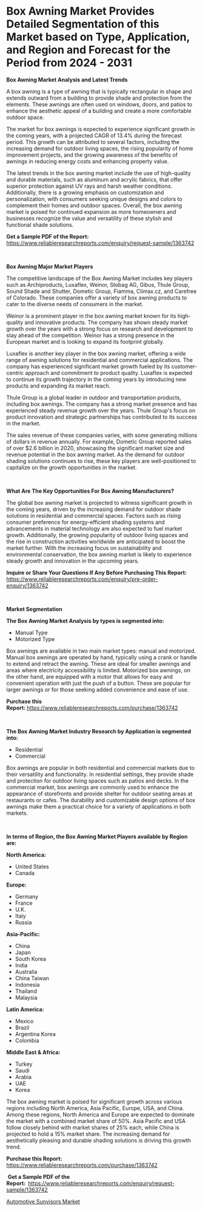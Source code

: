 <p><h1>Box Awning Market Provides Detailed Segmentation of this Market based on Type, Application, and Region and Forecast for the Period from 2024 - 2031</h1></p><p><strong>Box Awning Market Analysis and Latest Trends</strong></p>
<p><p>A box awning is a type of awning that is typically rectangular in shape and extends outward from a building to provide shade and protection from the elements. These awnings are often used on windows, doors, and patios to enhance the aesthetic appeal of a building and create a more comfortable outdoor space.</p><p>The market for box awnings is expected to experience significant growth in the coming years, with a projected CAGR of 13.4% during the forecast period. This growth can be attributed to several factors, including the increasing demand for outdoor living spaces, the rising popularity of home improvement projects, and the growing awareness of the benefits of awnings in reducing energy costs and enhancing property value.</p><p>The latest trends in the box awning market include the use of high-quality and durable materials, such as aluminum and acrylic fabrics, that offer superior protection against UV rays and harsh weather conditions. Additionally, there is a growing emphasis on customization and personalization, with consumers seeking unique designs and colors to complement their homes and outdoor spaces. Overall, the box awning market is poised for continued expansion as more homeowners and businesses recognize the value and versatility of these stylish and functional shade solutions.</p></p>
<p><strong>Get a Sample PDF of the Report:&nbsp;</strong> <a href="https://www.reliableresearchreports.com/enquiry/request-sample/1363742">https://www.reliableresearchreports.com/enquiry/request-sample/1363742</a></p>
<p>&nbsp;</p>
<p><strong>Box Awning Major Market Players</strong></p>
<p><p>The competitive landscape of the Box Awning Market includes key players such as Archiproducts, Luxaflex, Weinor, Stobag AG, Gibus, Thule Group, Sound Shade and Shutter, Dometic Group, Fiamma, Climax.cz, and Carefree of Colorado. These companies offer a variety of box awning products to cater to the diverse needs of consumers in the market.</p><p>Weinor is a prominent player in the box awning market known for its high-quality and innovative products. The company has shown steady market growth over the years with a strong focus on research and development to stay ahead of the competition. Weinor has a strong presence in the European market and is looking to expand its footprint globally.</p><p>Luxaflex is another key player in the box awning market, offering a wide range of awning solutions for residential and commercial applications. The company has experienced significant market growth fueled by its customer-centric approach and commitment to product quality. Luxaflex is expected to continue its growth trajectory in the coming years by introducing new products and expanding its market reach.</p><p>Thule Group is a global leader in outdoor and transportation products, including box awnings. The company has a strong market presence and has experienced steady revenue growth over the years. Thule Group's focus on product innovation and strategic partnerships has contributed to its success in the market.</p><p>The sales revenue of these companies varies, with some generating millions of dollars in revenue annually. For example, Dometic Group reported sales of over $2.6 billion in 2020, showcasing the significant market size and revenue potential in the box awning market. As the demand for outdoor shading solutions continues to rise, these key players are well-positioned to capitalize on the growth opportunities in the market.</p></p>
<p>&nbsp;</p>
<p><strong>What Are The Key Opportunities For Box Awning Manufacturers?</strong></p>
<p><p>The global box awning market is projected to witness significant growth in the coming years, driven by the increasing demand for outdoor shade solutions in residential and commercial spaces. Factors such as rising consumer preference for energy-efficient shading systems and advancements in material technology are also expected to fuel market growth. Additionally, the growing popularity of outdoor living spaces and the rise in construction activities worldwide are anticipated to boost the market further. With the increasing focus on sustainability and environmental conservation, the box awning market is likely to experience steady growth and innovation in the upcoming years.</p></p>
<p><strong>Inquire or Share Your Questions If Any Before Purchasing This Report:</strong> <a href="https://www.reliableresearchreports.com/enquiry/pre-order-enquiry/1363742">https://www.reliableresearchreports.com/enquiry/pre-order-enquiry/1363742</a></p>
<p>&nbsp;</p>
<p><strong>Market Segmentation</strong></p>
<p><strong>The Box Awning Market Analysis by types is segmented into:</strong></p>
<p><ul><li>Manual Type</li><li>Motorized Type</li></ul></p>
<p><p>Box awnings are available in two main market types: manual and motorized. Manual box awnings are operated by hand, typically using a crank or handle to extend and retract the awning. These are ideal for smaller awnings and areas where electricity accessibility is limited. Motorized box awnings, on the other hand, are equipped with a motor that allows for easy and convenient operation with just the push of a button. These are popular for larger awnings or for those seeking added convenience and ease of use.</p></p>
<p><strong>Purchase this Report:&nbsp;</strong><a href="https://www.reliableresearchreports.com/purchase/1363742">https://www.reliableresearchreports.com/purchase/1363742</a></p>
<p>&nbsp;</p>
<p><strong>The Box Awning Market Industry Research by Application is segmented into:</strong></p>
<p><ul><li>Residential</li><li>Commercial</li></ul></p>
<p><p>Box awnings are popular in both residential and commercial markets due to their versatility and functionality. In residential settings, they provide shade and protection for outdoor living spaces such as patios and decks. In the commercial market, box awnings are commonly used to enhance the appearance of storefronts and provide shelter for outdoor seating areas at restaurants or cafes. The durability and customizable design options of box awnings make them a practical choice for a variety of applications in both markets.</p></p>
<p>&nbsp;</p>
<p><strong>In terms of Region, the Box Awning Market Players available by Region are:</strong></p>
<p>
    <p> <strong> North America: </strong>
        <ul>
            <li>United States</li>
            <li>Canada</li>
        </ul>
        </p> 
    <p> <strong> Europe: </strong>
        <ul>
            <li>Germany</li>
            <li>France</li>
            <li>U.K.</li>
            <li>Italy</li>
            <li>Russia</li>
        </ul>
        </p> 
    <p> <strong> Asia-Pacific: </strong>
        <ul>
            <li>China</li>
            <li>Japan</li>
            <li>South Korea</li>
            <li>India</li>
            <li>Australia</li>
            <li>China Taiwan</li>
            <li>Indonesia</li>
            <li>Thailand</li>
            <li>Malaysia</li>
        </ul>
        </p> 
    <p> <strong> Latin America: </strong>
        <ul>
            <li>Mexico</li>
            <li>Brazil</li>
            <li>Argentina Korea</li>
            <li>Colombia</li>
        </ul>
        </p> 
    <p> <strong> Middle East & Africa: </strong>
        <ul>
            <li>Turkey</li>
            <li>Saudi</li>
            <li>Arabia</li>
            <li>UAE</li>
            <li>Korea</li>
        </ul>
    </p>
    </p>
<p><p>The box awning market is poised for significant growth across various regions including North America, Asia Pacific, Europe, USA, and China. Among these regions, North America and Europe are expected to dominate the market with a combined market share of 50%. Asia Pacific and USA follow closely behind with market shares of 25% each, while China is projected to hold a 15% market share. The increasing demand for aesthetically pleasing and durable shading solutions is driving this growth trend.</p></p>
<p><strong>Purchase this Report: </strong><a href="https://www.reliableresearchreports.com/purchase/1363742">https://www.reliableresearchreports.com/purchase/1363742</a></p>
<p>&nbsp;<strong>Get a Sample PDF of the Report:&nbsp;&nbsp;</strong><a href="https://www.reliableresearchreports.com/enquiry/request-sample/1363742">https://www.reliableresearchreports.com/enquiry/request-sample/1363742</a></p>
<p><strong></strong></p>
<p><p><a href="https://pretty-mail-caf.notion.site/Automotive-Sunvisors-Market-Size-and-Examines-its-Market-Scope-with-a-Primary-Focus-on-Growth-Oppo-c800868566d7433a99958e20e5087d14">Automotive Sunvisors Market</a></p></p>